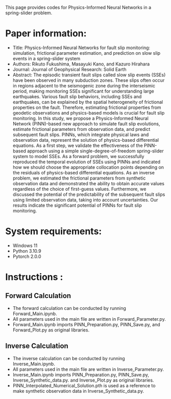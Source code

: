 This page provides codes for Physics-Informed Neural Networks in a spring-slider problem.

# Paper information:
- Title: Physics-Informed Neural Networks for fault slip monitoring: simulation, frictional parameter estimation, and prediction on slow slip events in a spring-slider system
- Authors: Rikuto Fukushima, Masayuki Kano, and Kazuro Hirahara
- Journal: Journal of Geophysical Research: Solid Earth
- Abstract: The episodic transient fault slips called slow slip events (SSEs) have been observed in many subduction zones. These slips often occur in regions adjacent to the seismogenic zone during the interseismic period, making monitoring SSEs significant for understanding large earthquakes. Various fault slip behaviors, including SSEs and earthquakes, can be explained by the spatial heterogeneity of frictional properties on the fault. Therefore, estimating frictional properties from geodetic observations and physics-based models is crucial for fault slip monitoring. In this study, we propose a Physics-Informed Neural Network (PINN)-based new approach to simulate fault slip evolutions, estimate frictional parameters from observation data, and predict subsequent fault slips. PINNs, which integrate physical laws and observation data, represent the solution of physics-based differential equations. As a first step, we validate the effectiveness of the PINN-based approach using a simple single-degree-of-freedom spring-slider system to model SSEs. As a forward problem, we successfully reproduced the temporal evolution of SSEs using PINNs and indicated how we should choose the appropriate collocation points depending on the residuals of physics-based differential equations. As an inverse problem, we estimated the frictional parameters from synthetic observation data and demonstrated the ability to obtain accurate values regardless of the choice of first-guess values. Furthermore, we discussed the potential of the predictability of the subsequent fault slips using limited observation data, taking into account uncertainties. Our results indicate the significant potential of PINNs for fault slip monitoring.

# System requirements:
- Windows 11
- Python 3.10.9
- Pytorch 2.0.0

# Instructions :
## Forward Calculation
- The forward calculation can be conducted by running Forward_Main.ipynb. 
- All parameters used in the main file are written in Forward_Parameter.py.
- Forward_Main.ipynb imports PINN_Preparation.py, PINN_Save.py, and Forward_Plot.py as original libraries.

## Inverse Calculation
- The inverse calculation can be conducted by running Inverse_Main.ipynb.
- All parameters used in the main file are written in Inverse_Parameter.py.
- Inverse_Main.ipynb imports PINN_Preparation.py, PINN_Save.py, Inverse_Synthetic_data.py. and Inverse_Plot.py as original libraries.
- PINN_Interpolated_Numerical_Solution.pth is used as a reference to make synthetic observation data in Inverse_Synthetic_data.py. 
